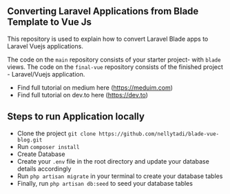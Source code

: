 ## Converting Laravel Applications from Blade Template to Vue Js

This repository is used to explain how to convert Laravel Blade apps to Laravel Vuejs applications. 

The code on the `main` repository consists of your starter project- with `blade` views.
The code on the `final-vue` repository consists of the finished project - Laravel/Vuejs application.


- Find full tutorial on medium here (https://meduim.com)
- Find full tutorial on dev.to here (https://dev.to)

## Steps to run Application locally

- Clone the project `git clone https://github.com/nellytadi/blade-vue-blog.git`
- Run `composer install`
- Create Database
- Create your `.env` file in the root directory and update your database details accordingly
- Run `php artisan migrate` in your terminal to create your database tables
- Finally, run `php artisan db:seed` to seed your database tables
